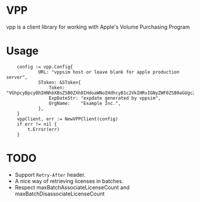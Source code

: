# VPP

vpp is a client library for working with Apple's Volume Purchasing Program

# Usage

```
    config := vpp.Config{
    		URL: "vppsim host or leave blank for apple production server",
    		SToken: &SToken{
    			Token:      "VGhpcyBpcyBhIHNhbXBsZSB0ZXh0IHdoaWNoIHdhcyB1c2VkIHRvIGNyZWF0ZSB0aGUgc2ltdWxhdG9yIHRva2VuCg==",
    			ExpDateStr: "expdate generated by vppsim",
    			OrgName:    "Example Inc.",
    		},
    }
	vppClient, err := NewVPPClient(config)
	if err != nil {
		t.Error(err)
	}
```


# TODO

- Support `Retry-After` header.
- A nice way of retrieving licenses in batches.
- Respect maxBatchAssociateLicenseCount and maxBatchDisassociateLicenseCount

